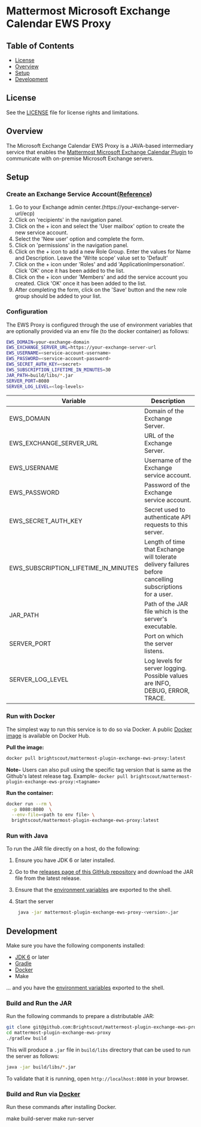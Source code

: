 # Mattermost Microsoft Exchange Calendar EWS Proxy

## Table of Contents

- [License](#license)
- [Overview](#overview)
- [Setup](#setup)
- [Development](#development)

## License

See the [LICENSE](./LICENSE) file for license rights and limitations.

## Overview

The Microsoft Exchange Calendar EWS Proxy is a JAVA-based intermediary service that enables the [Mattermost Microsoft Exchange Calendar Plugin](https://github.com/Brightscout/mattermost-plugin-exchange-calendar) to communicate with on-premise Microsoft Exchange servers.

## Setup

### Create an Exchange Service Account([Reference](https://www.cirrusinsight.com/knowledgebase/exchange-impersonated-sa))

1. Go to your Exchange admin center.(https://your-exchange-server-url/ecp)
2. Click on 'recipients' in the navigation panel.
3. Click on the + icon and select the 'User mailbox' option to create the new service account.
4. Select the 'New user' option and complete the form.
5. Click on 'permissions' in the navigation panel.
6. Click on the + icon to add a new Role Group. Enter the values for Name and Description. Leave the 'Write scope' value set to 'Default’
7. Click on the + icon under 'Roles' and add 'ApplicationImpersonation’. Click 'OK' once it has been added to the list.
8. Click on the + icon under 'Members' and add the service account you created. Click 'OK' once it has been added to the list.
9. After completing the form, click on the 'Save' button and the new role group should be added to your list.

### Configuration

The EWS Proxy is configured through the use of environment variables that are optionally provided via an env file (to the docker container) as follows:

```bash
EWS_DOMAIN=your-exchange-domain
EWS_EXCHANGE_SERVER_URL=https://your-exchange-server-url
EWS_USERNAME=<service-account-username>
EWS_PASSWORD=<service-account-password>
EWS_SECRET_AUTH_KEY=<secret>
EWS_SUBSCRIPTION_LIFETIME_IN_MINUTES=30
JAR_PATH=build/libs/*.jar
SERVER_PORT=8080
SERVER_LOG_LEVEL=<log-levels>
```

| Variable | Description |
| ----------- | ----------- |
| EWS_DOMAIN | Domain of the Exchange Server.|
| EWS_EXCHANGE_SERVER_URL | URL of the Exchange Server.|
| EWS_USERNAME | Username of the Exchange service account.|
| EWS_PASSWORD | Password of the Exchange service account.|
| EWS_SECRET_AUTH_KEY | Secret used to authenticate API requests to this server.|
| EWS_SUBSCRIPTION_LIFETIME_IN_MINUTES | Length of time that Exchange will tolerate delivery failures before cancelling subscriptions for a user.|
| JAR_PATH | Path of the JAR file which is the server's executable.|
| SERVER_PORT | Port on which the server listens.|
| SERVER_LOG_LEVEL | Log levels for server logging. Possible values are INFO, DEBUG, ERROR, TRACE.

### Run with Docker

The simplest way to run this service is to do so via Docker. A public [Docker image](https://hub.docker.com/r/brightscout/mattermost-plugin-exchange-ews-proxy/tags) is available on Docker Hub.

**Pull the image:**

```bash
docker pull brightscout/mattermost-plugin-exchange-ews-proxy:latest
```
**Note-** Users can also pull using the specific tag version that is same as the Github's latest release tag. Example- `docker pull brightscout/mattermost-plugin-exchange-ews-proxy:<tagname>`

**Run the container:**

```bash
docker run --rm \
  -p 8080:8080  \
  --env-file=<path to env file> \
  brightscout/mattermost-plugin-exchange-ews-proxy:latest
```

### Run with Java

To run the JAR file directly on a host, do the following:

1. Ensure you have JDK 6 or later installed.
2. Go to the [releases page of this GitHub repository](https://github.com/Brightscout/mattermost-plugin-exchange-ews-proxy/releases) and download the JAR file from the latest release.
3. Ensure that the [environment variables](#configuration) are exported to the shell.
4. Start the server

    ```bash
     java -jar mattermost-plugin-exchange-ews-proxy-<version>.jar
     ```

## Development

Make sure you have the following components installed:

- [JDK 6](https://openjdk.java.net/install/) or later
- [Gradle](https://gradle.org/install/)
- [Docker](https://docs.docker.com/engine/install/)
- Make

... and you have the [environment variables](#configuration) exported to the shell.

### Build and Run the JAR

Run the following commands to prepare a distributable JAR:

```bash
git clone git@github.com:Brightscout/mattermost-plugin-exchange-ews-proxy.git
cd mattermost-plugin-exchange-ews-proxy
./gradlew build
```

This will produce a `.jar` file in `build/libs` directory that can be used to run the server as follows:

```bash
java -jar build/libs/*.jar
```

To validate that it is running, open `http://localhost:8080` in your browser.

### Build and Run via [Docker](https://www.docker.com/)

Run these commands after installing Docker.

  make build-server
  make run-server

